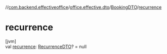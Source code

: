 //[com.backend.effectiveoffice](../../../index.md)/[office.effective.dto](../index.md)/[BookingDTO](index.md)/[recurrence](recurrence.md)

# recurrence

[jvm]\
val [recurrence](recurrence.md): [RecurrenceDTO](../../model/-recurrence-d-t-o/index.md)? = null
